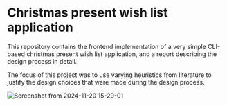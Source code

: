 # Christmas present wish list application
This repository contains the frontend implementation of a very simple CLI-based christmas present wish list application, and a report describing the design process in detail.

The focus of this project was to use varying heuristics from literature to justify the design choices that were made during the design process.

![Screenshot from 2024-11-20 15-29-01](https://github.com/user-attachments/assets/6df71b64-7464-4b79-b44d-0216f54abcf8)

